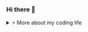 ### Hi there 👋 


<details>
<summary>⚡️ More about my coding life</summary>
<br />

<img src="https://github-readme-stats.vercel.app/api?username=soam69&hide_title=false&hide_rank=false&show_icons=true&include_all_commits=true&count_private=true&disable_animations=false&theme=blue-green&locale=en&hide_border=false&custom_title=Github%20Stats:" height="150" alt="stats graph"  />
<img src="https://github-readme-stats.vercel.app/api/top-langs?username=soam69&locale=en&hide_title=false&layout=compact&card_width=320&langs_count=5&theme=blue-green&hide_border=false&custom_title=Languages:" height="150" alt="languages graph"  />
  <img src="https://streak-stats.demolab.com?user=soam69&locale=en&mode=daily&theme=blue-green&hide_border=false&border_radius=5" height="150" alt="streak graph"  />

</details>
